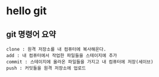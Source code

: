 # hello git

## git 명령어 요약
    clone : 원격 저장소를 내 컴퓨터에 복사해온다.
    add : 내 컴퓨터에서 작업한 파일들을 스테이지에 추가
    commit : 스테이지에 올라온 파일들을 가지고 내 컴퓨터에 저장(세이브)
    push : 커밋들을 원격 저장소에 업로드